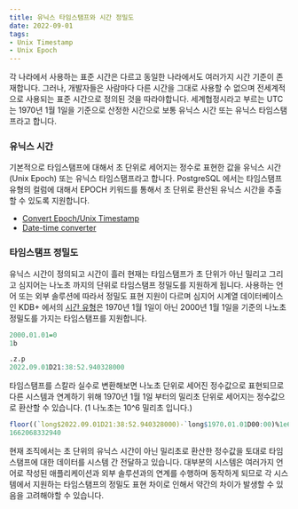 ```yaml
---
title: 유닉스 타임스탬프와 시간 정밀도
date: 2022-09-01
tags:
- Unix Timestamp
- Unix Epoch
---
```


각 나라에서 사용하는 표준 시간은 다르고 동일한 나라에서도 여러가지 시간 기준이 존재합니다. 그러나, 개발자들은 사람마다 다른 시간을 그대로 사용할 수 없으며 전세계적으로 사용되는 표준 시간으로 정의된 것을 따라야합니다. 세계협정시라고 부르는 UTC는 1970년 1월 1일을 기준으로 산정한 시간으로 보통 유닉스 시간 또는 유닉스 타임스탬프라고 합니다.

### 유닉스 시간
기본적으로 타임스탬프에 대해서 초 단위로 세어지는 정수로 표현한 값을 유닉스 시간(Unix Epoch) 또는 유닉스 타임스탬프라고 합니다. PostgreSQL 에서는 타임스탬프 유형의 컬럼에 대해서 EPOCH 키워드를 통해서 초 단위로 환산된 유닉스 시간을 추출할 수 있도록 지원합니다.

- [Convert Epoch/Unix Timestamp](https://www.epoch101.com/#epochConvertToReadable-Container)
- [Date-time converter](https://it-tools.tech/date-converter)

### 타임스탬프 정밀도
유닉스 시간이 정의되고 시간이 흘러 현재는 타임스탬프가 초 단위가 아닌 밀리고 그리고 심지어는 나노초 까지의 단위로 타임스탬프 정밀도를 지원하게 됩니다. 사용하는 언어 또는 외부 솔루션에 따라서 정밀도 표현 지원이 다르며 심지어 시계열 데이터베이스인 KDB+ 에서의 [시간 유형](https://code.kx.com/q4m3/2_Basic_Data_Types_Atoms/#25-temporal-data)은 1970년 1월 1일이 아닌 2000년 1월 1일을 기준의 나노초 정밀도를 가지는 타임스탬프를 지원합니다.

```q
2000.01.01=0
1b

.z.p
2022.09.01D21:38:52.940328000
```

타임스탬프를 스칼라 실수로 변환해보면 나노초 단위로 세어진 정수값으로 표현되므로 다른 시스템과 연계하기 위해 1970년 1월 1일 부터의 밀리초 단위로 세어지는 정수값으로 환산할 수 있습니다. (1 나노초는 10^6 밀리초 입니다.)

```q
floor((`long$2022.09.01D21:38:52.940328000)-`long$1970.01.01D00:00)%1e6
1662068332940
```

현재 조직에서는 초 단위의 유닉스 시간이 아닌 밀리초로 환산한 정수값을 토대로 타임스탬프에 대한 데이터를 시스템 간 전달하고 있습니다. 대부분의 시스템은 여러가지 언어로 작성된 애플리케이션과 외부 솔루션과의 연계를 수행하며 동작하게 되므로 각 시스템에서 지원하는 타임스탬프의 정밀도 표현 차이로 인해서 약간의 차이가 발생할 수 있음을 고려해야할 수 있습니다.

